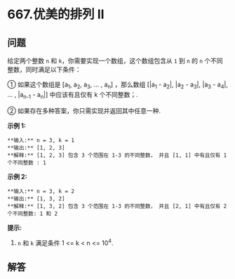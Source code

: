# 667.优美的排列 II

## 问题

给定两个整数 `n` 和 `k`，你需要实现一个数组，这个数组包含从 `1` 到 `n` 的 `n` 个不同整数，同时满足以下条件：

① 如果这个数组是 [a<sub>1</sub>, a<sub>2</sub>, a<sub>3</sub>, ... , a<sub>n</sub>] ，那么数组 [|a<sub>1</sub> \- a<sub>2</sub>|, |a<sub>2</sub> \- a<sub>3</sub>|, |a<sub>3</sub> \- a<sub>4</sub>|, ... , |a<sub>n-1</sub> \- a<sub>n</sub>|] 中应该有且仅有 k 个不同整数；.

② 如果存在多种答案，你只需实现并返回其中任意一种.

**示例 1:**

```
**输入:** n = 3, k = 1
**输出:** [1, 2, 3]
**解释:** [1, 2, 3] 包含 3 个范围在 1-3 的不同整数， 并且 [1, 1] 中有且仅有 1 个不同整数 : 1

```

**示例 2:**

```
**输入:** n = 3, k = 2
**输出:** [1, 3, 2]
**解释:** [1, 3, 2] 包含 3 个范围在 1-3 的不同整数， 并且 [2, 1] 中有且仅有 2 个不同整数: 1 和 2

```

**提示:**

1. `n` 和 `k` 满足条件 1 <= k < n <= 10<sup>4</sup>.



## 解答

